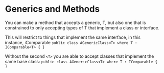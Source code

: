 # Generics and Methods

You can make a method that accepts a generic, T, but also one that is constrained to only accepting types of T that implement a class or interface.

This will restrict to things that implement the same interface, in this instance, iComparable
```public class AGenericClass<T> where T : IComparable<T> { }```

Without the second `<T>` you are able to accept classes that implement the same base class:
```public class AGenericClass<T> where T : IComparable { }```
